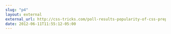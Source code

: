```yaml
---
slug: "p4"
layout: external
external_url: http://css-tricks.com/poll-results-popularity-of-css-preprocessors/
date: 2012-06-11T11:55:12-05:00
---
```

